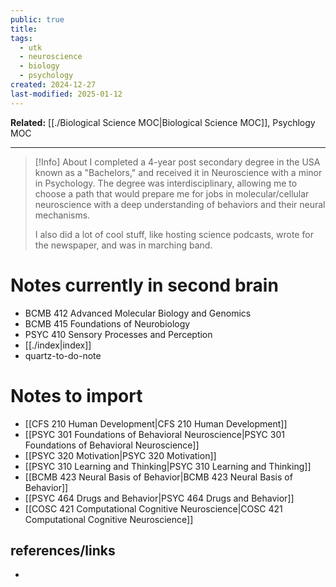 ```yaml
---
public: true
title: 
tags:
  - utk
  - neuroscience
  - biology
  - psychology
created: 2024-12-27
last-modified: 2025-01-12
---
```

**Related:** [[./Biological Science MOC|Biological Science MOC]], Psychlogy MOC

---

> [!Info] About
> I completed a 4-year post secondary degree in the USA known as a "Bachelors," and received it in Neuroscience with a minor in Psychology. The degree was interdisciplinary, allowing me to choose a path that would prepare me for jobs in molecular/cellular neuroscience with a deep understanding of behaviors and their neural mechanisms.
> 
> I also did a lot of cool stuff, like hosting science podcasts, wrote for the newspaper, and was in marching band.

# Notes currently in second brain
- BCMB 412 Advanced Molecular Biology and Genomics
- BCMB 415 Foundations of Neurobiology
- PSYC 410 Sensory Processes and Perception
- [[./index|index]]
- quartz-to-do-note

# Notes to import
- [[CFS 210 Human Development|CFS 210 Human Development]]
- [[PSYC 301 Foundations of Behavioral Neuroscience|PSYC 301 Foundations of Behavioral Neuroscience]]
- [[PSYC 320 Motivation|PSYC 320 Motivation]]
- [[PSYC 310 Learning and Thinking|PSYC 310 Learning and Thinking]]
- [[BCMB 423 Neural Basis of Behavior|BCMB 423 Neural Basis of Behavior]]
- [[PSYC 464 Drugs and Behavior|PSYC 464 Drugs and Behavior]]
- [[COSC 421 Computational Cognitive Neuroscience|COSC 421 Computational Cognitive Neuroscience]]
## references/links
* 
